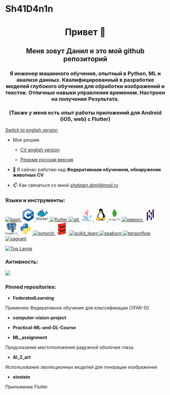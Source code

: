 # Sh41D4n1n

<h1 align="center">Привет 👋</h1>
<h2 align="center">Меня зовут Данил и это мой github репозиторий</h1>

<h3 align = "center"> Я инженер машинного обучения, опытный в Python, ML и анализе данных. Квалифицированный в разработке моделей глубокого обучения для обработки изображений и текстов. Отличные навыки управления временем. Настроен на получение Результата. </H3>

<h3 align = "center">(Также у меня есть опыт работы приложений для Android (iOS, web) с Flutter)</H3>

[Switch to english version](README_eng.md)

- Мое резуме

    - [CV english version](/CVs/DanilShalagin.pdf)

    - [Резюме русская версия](/CVs/DanilShalagin(Rus).pdf)

- 🔭 Я сейчас работаю над **Федеративным обучением, обнаружение животных CV**

- 📫 Как связаться со мной *shalagin.danil@mail.ru*


<h3 align = "Left"> Языки и инструменты: </h3>
<p align="left"> <a href="https://www.gnu.org/software/bash/" target="_blank" rel="noreferrer"> <img src="https://www.vectorlogo.zone/logos/gnu_bash/gnu_bash-icon.svg" alt="bash" width="40" height="40"/> </a> <a href="https://www.w3schools.com/cpp/" target="_blank" rel="noreferrer"> <img src="https://raw.githubusercontent.com/devicons/devicon/master/icons/cplusplus/cplusplus-original.svg" alt="cplusplus" width="40" height="40"/> </a> <a href="https://www.docker.com/" target="_blank" rel="noreferrer"> <img src="https://raw.githubusercontent.com/devicons/devicon/master/icons/docker/docker-original-wordmark.svg" alt="docker" width="40" height="40"/> </a> <a href="https://flutter.dev" target="_blank" rel="noreferrer"> <img src="https://www.vectorlogo.zone/logos/flutterio/flutterio-icon.svg" alt="flutter" width="40" height="40"/> </a> <a href="https://git-scm.com/" target="_blank" rel="noreferrer"> <img src="https://www.vectorlogo.zone/logos/git-scm/git-scm-icon.svg" alt="git" width="40" height="40"/> </a> <a href="https://www.java.com" target="_blank" rel="noreferrer"> <img src="https://raw.githubusercontent.com/devicons/devicon/master/icons/java/java-original.svg" alt="java" width="40" height="40"/> </a> <a href="https://www.linux.org/" target="_blank" rel="noreferrer"> <img src="https://raw.githubusercontent.com/devicons/devicon/master/icons/linux/linux-original.svg" alt="linux" width="40" height="40"/> </a> <a href="https://www.mongodb.com/" target="_blank" rel="noreferrer"> <img src="https://raw.githubusercontent.com/devicons/devicon/master/icons/mongodb/mongodb-original-wordmark.svg" alt="mongodb" width="40" height="40"/> </a> <a href="https://opencv.org/" target="_blank" rel="noreferrer"> <img src="https://www.vectorlogo.zone/logos/opencv/opencv-icon.svg" alt="opencv" width="40" height="40"/> </a> <a href="https://pandas.pydata.org/" target="_blank" rel="noreferrer"> <img src="https://raw.githubusercontent.com/devicons/devicon/2ae2a900d2f041da66e950e4d48052658d850630/icons/pandas/pandas-original.svg" alt="pandas" width="40" height="40"/> </a> <a href="https://www.postgresql.org" target="_blank" rel="noreferrer"> <img src="https://raw.githubusercontent.com/devicons/devicon/master/icons/postgresql/postgresql-original-wordmark.svg" alt="postgresql" width="40" height="40"/> </a> <a href="https://www.python.org" target="_blank" rel="noreferrer"> <img src="https://raw.githubusercontent.com/devicons/devicon/master/icons/python/python-original.svg" alt="python" width="40" height="40"/> </a> <a href="https://pytorch.org/" target="_blank" rel="noreferrer"> <img src="https://www.vectorlogo.zone/logos/pytorch/pytorch-icon.svg" alt="pytorch" width="40" height="40"/> </a> <a href="https://www.scala-lang.org" target="_blank" rel="noreferrer"> <img src="https://raw.githubusercontent.com/devicons/devicon/master/icons/scala/scala-original.svg" alt="scala" width="40" height="40"/> </a> <a href="https://scikit-learn.org/" target="_blank" rel="noreferrer"> <img src="https://upload.wikimedia.org/wikipedia/commons/0/05/Scikit_learn_logo_small.svg" alt="scikit_learn" width="40" height="40"/> </a> <a href="https://seaborn.pydata.org/" target="_blank" rel="noreferrer"> <img src="https://seaborn.pydata.org/_images/logo-mark-lightbg.svg" alt="seaborn" width="40" height="40"/> </a> <a href="https://www.tensorflow.org" target="_blank" rel="noreferrer"> <img src="https://www.vectorlogo.zone/logos/tensorflow/tensorflow-icon.svg" alt="tensorflow" width="40" height="40"/> </a> <a href="https://www.vagrantup.com/" target="_blank" rel="noreferrer"> <img src="https://www.vectorlogo.zone/logos/vagrantup/vagrantup-icon.svg" alt="vagrant" width="40" height="40"/> </a> </p>



[![Top Langs](https://github-readme-stats.vercel.app/api/top-langs/?username=Sh41lD4n1n&layout=compact)](https://github.com/Sh41lD4n1n/github-readme-stats)


<h3 align="left">Активность:</h3>

![](https://github-profile-summary-cards.vercel.app/api/cards/profile-details?username=Sh41lD4n1n&theme=solarized_dark)

<h3 align="left">Pinned repositories:</h3>

- **FederatedLearning**

Применяю Федеративное обучение для классификации CIFAR-50
- **computer-vision-project**

- **Practical-ML-and-DL-Course**
- **ML_assignment**

Предсказание местоположения радужной оболочки глаза.

- **AI_2_art**

Использование эволюционных моделей для генерации изображения

- **einstein**

Приложение Flutter